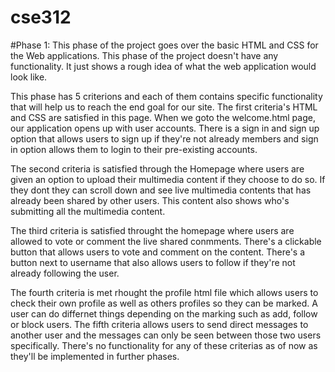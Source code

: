 # cse312
#Phase 1:
      This phase of the project goes over the basic HTML and CSS for the Web applications. This phase of the project doesn't have any functionality. It just shows a rough idea of what the web application would look like. 
      
   This phase has 5 criterions and each of them contains specific functionality that will help us to reach the end goal for our site. 
The first criteria's HTML and CSS are satisfied in this page. When we goto the welcome.html page, our application opens up with user accounts. 
There is a sign in and sign up option that allows users to sign up if they're not already members and sign in option allows them to login to
their pre-existing accounts. 

   The second criteria is satisfied through the Homepage where users are given an option to upload their multimedia content if they choose 
to do so. If they dont they can scroll down and see live multimedia contents that has already been shared by other users. This content also 
shows who's submitting all the multimedia content. 
      
   The third criteria is satisfied throught the homepage where users are allowed to vote or comment the live shared conmments. There's a clickable button that allows users to vote and comment on the content. There's a button next to username that also allows users to follow if they're not already following the user.
    
   The fourth criteria is met rhought the profile html file which allows users to check their own profile as well as others profiles so they can be marked. A user can do differnet things depending on the marking such as add, follow or block users.
   The fifth criteria allows users to send direct messages to another user and the messages can only be seen between those two users specifically. There's no functionality for any of these criterias as of now as they'll be implemented in further phases.
      
      

